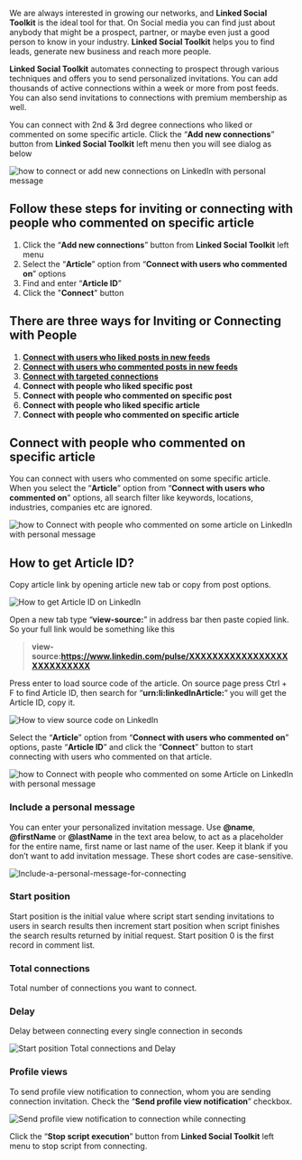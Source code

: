 We are always interested in growing our networks, and **Linked Social Toolkit** is the ideal tool for that. On Social media you can find just about anybody that might be a prospect, partner, or maybe even just a good person to know in your industry. **Linked Social Toolkit** helps you to find leads, generate new business and reach more people.

**Linked Social Toolkit** automates connecting to prospect through various techniques and offers you to send personalized invitations. You can add thousands of active connections within a week or more from post feeds. You can also send invitations to connections with premium membership as well.

You can connect with 2nd & 3rd degree connections who liked or commented on some specific article. Click the “**Add new connections**” button from **Linked Social Toolkit** left menu then you will see dialog as below

![how to connect or add new connections on LinkedIn with personal message](https://github.com/ZiaUrR3hman/LinkedSocialToolkit/raw/master/images/how-to-connect-add-new-connections-on-linkedin-with-personal-message.png)

## Follow these steps for inviting or connecting with people who commented on specific article
1. Click the “**Add new connections**” button from **Linked Social Toolkit** left menu
2. Select the “**Article**” option from “**Connect with users who commented on**” options 
3. Find and enter “**Article ID**”
4. Click the "**Connect**" button

## There are three ways for Inviting or Connecting with People
1. [**Connect with users who liked posts in new feeds**](https://github.com/ZiaUrR3hman/LinkedSocialToolkit/wiki/How-to-connect-with-people-who-liked-posts-in-new-feeds)
2. [**Connect with users who commented posts in new feeds**](https://github.com/ZiaUrR3hman/LinkedSocialToolkit/wiki/How-to-connect-with-people-who-commented-on-posts)
3. [**Connect with targeted connections**](https://github.com/ZiaUrR3hman/LinkedSocialToolkit/wiki/How-to-connect-with-targeted-connections)
4. **Connect with people who liked specific post**
5. **Connect with people who commented on specific post**
6. **Connect with people who liked specific article**
7. **Connect with people who commented on specific article**

## Connect with people who commented on specific article
You can connect with users who commented on some specific article. When you select the “**Article**” option from “**Connect with users who commented on**” options, all search filter like keywords, locations, industries, companies etc are ignored.

![how to Connect with people who commented on some article on LinkedIn with personal message](https://github.com/ZiaUrR3hman/LinkedSocialToolkit/raw/master/images/Connect-with-users-who-commented-on-some-article-on-linkedin.png)

## How to get Article ID?
Copy article link by opening article new tab or copy from post options.

![How to get Article ID on LinkedIn](https://github.com/ZiaUrR3hman/LinkedSocialToolkit/raw/master/images/How-to-get-Post-ID.png)

Open a new tab type “**view-source:**” in address bar then paste copied link. So your full link would be something like this

> **view-source:https://www.linkedin.com/pulse/XXXXXXXXXXXXXXXXXXXXXXXXXXX**

Press enter to load source code of the article. On source page press Ctrl + F to find Article ID, then search for “**urn:li:linkedInArticle:**” you will get the Article ID, copy it.

![How to view source code on LinkedIn](https://github.com/ZiaUrR3hman/LinkedSocialToolkit/raw/master/images/view-source-article.png)

Select the “**Article**” option from “**Connect with users who commented on**” options, paste “**Article ID**” and click the “**Connect**” button to start connecting with users who commented on that article.

![how to Connect with people who commented on some Article on LinkedIn with personal message](https://github.com/ZiaUrR3hman/LinkedSocialToolkit/raw/master/images/Connect-with-users-who-liked-on-some-article-on-linkedin.png)

### Include a personal message
You can enter your personalized invitation message. Use **@name**, **@firstName** or **@lastName** in the text area below, to act as a placeholder for the entire name, first name or last name of the user. Keep it blank if you don’t want to add invitation message. These short codes are case-sensitive.

![Include-a-personal-message-for-connecting](https://github.com/ZiaUrR3hman/LinkedSocialToolkit/raw/master/images/Include-a-personal-message-for-connecting-image033.png)

### Start position
Start position is the initial value where script start sending invitations to users in search results then increment start position when script finishes the search results returned by initial request. Start position 0 is the first record in comment list.

### Total connections
Total number of connections you want to connect.

### Delay
Delay between connecting every single connection in seconds

![Start position Total connections and Delay](https://github.com/ZiaUrR3hman/LinkedSocialToolkit/raw/master/images/Start-position-Total-connections-and-Delay.png)


### Profile views
To send profile view notification to connection, whom you are sending connection invitation. Check the “**Send profile view notification**” checkbox.

![Send profile view notification to connection while connecting](https://github.com/ZiaUrR3hman/LinkedSocialToolkit/raw/master/images/send-profile-view.png)


Click the “**Stop script execution**” button from **Linked Social Toolkit** left menu to stop script from connecting.